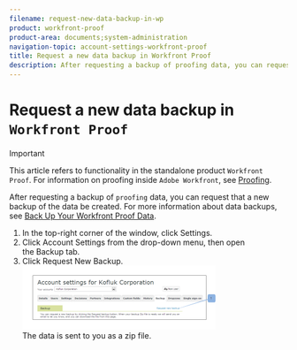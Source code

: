 ```yaml
---
filename: request-new-data-backup-in-wp
product: workfront-proof
product-area: documents;system-administration
navigation-topic: account-settings-workfront-proof
title: Request a new data backup in Workfront Proof
description: After requesting a backup of proofing data, you can request that a new backup of the data be created. For more information about data backups, see Back Up Your Workfront Proof Data.
---
```


# Request a new data backup in `Workfront Proof`

>[!IMPORTANT]
>
>This article refers to functionality in the standalone product `Workfront Proof`. For information on proofing inside `Adobe Workfront`, see [Proofing](../../../review-and-approve-work/proofing/proofing.md).

After requesting a backup of `proofing` data, you can request that a new backup of the data be created. For more information about data backups, see [Back Up Your Workfront Proof Data](../../../workfront-proof/wp-work-proofsfiles/organize-your-work/back-up-data.md).

<ol> 
 <li value="1">In the top-right corner of the window, click <span class="bold">Settings</span>.</li> 
 <li value="2">Click <span class="bold">Account Settings</span> from the drop-down menu, then open the&nbsp;<span class="bold">Backup</span> tab.</li> 
 <li value="3">Click <span class="bold">Request New Backup</span>.<br><img src="assets/new-backup-350x115.png" alt="New_backup.png" style="width: 350;height: 115;"><br> The data is sent to you as a zip file. &nbsp;</li> 
</ol>

